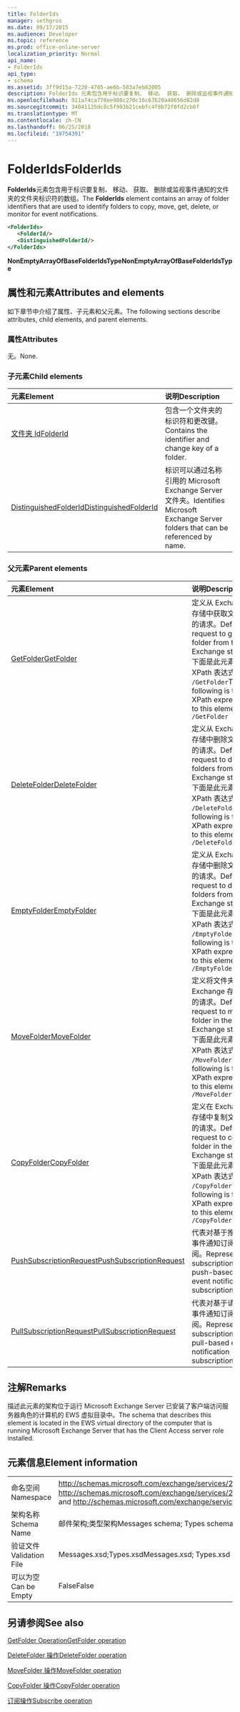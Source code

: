 ```yaml
---
title: FolderIds
manager: sethgros
ms.date: 09/17/2015
ms.audience: Developer
ms.topic: reference
ms.prod: office-online-server
localization_priority: Normal
api_name:
- FolderIds
api_type:
- schema
ms.assetid: 3ff9d15a-7220-4785-ae6b-583a7eb82005
description: FolderIds 元素包含用于标识要复制、 移动、 获取、 删除或监视事件通知的文件夹的文件夹标识符的数组。
ms.openlocfilehash: 911a74ca778ee988c270c16c67620a40656d82d8
ms.sourcegitcommit: 34041125dc8c5f993b21cebfc4f8b72f0fd2cb6f
ms.translationtype: MT
ms.contentlocale: zh-CN
ms.lasthandoff: 06/25/2018
ms.locfileid: "19754391"
---
```

# <a name="folderids"></a><span data-ttu-id="73f94-103">FolderIds</span><span class="sxs-lookup"><span data-stu-id="73f94-103">FolderIds</span></span>

<span data-ttu-id="73f94-104">**FolderIds**元素包含用于标识要复制、 移动、 获取、 删除或监视事件通知的文件夹的文件夹标识符的数组。</span><span class="sxs-lookup"><span data-stu-id="73f94-104">The **FolderIds** element contains an array of folder identifiers that are used to identify folders to copy, move, get, delete, or monitor for event notifications.</span></span> 
  
```xml
<FolderIds>
   <FolderId/>
   <DistinguishedFolderId/>
</FolderIds>
```

 <span data-ttu-id="73f94-105">**NonEmptyArrayOfBaseFolderIdsType**</span><span class="sxs-lookup"><span data-stu-id="73f94-105">**NonEmptyArrayOfBaseFolderIdsType**</span></span>
## <a name="attributes-and-elements"></a><span data-ttu-id="73f94-106">属性和元素</span><span class="sxs-lookup"><span data-stu-id="73f94-106">Attributes and elements</span></span>

<span data-ttu-id="73f94-107">如下章节中介绍了属性、子元素和父元素。</span><span class="sxs-lookup"><span data-stu-id="73f94-107">The following sections describe attributes, child elements, and parent elements.</span></span>
  
### <a name="attributes"></a><span data-ttu-id="73f94-108">属性</span><span class="sxs-lookup"><span data-stu-id="73f94-108">Attributes</span></span>

<span data-ttu-id="73f94-109">无。</span><span class="sxs-lookup"><span data-stu-id="73f94-109">None.</span></span>
  
### <a name="child-elements"></a><span data-ttu-id="73f94-110">子元素</span><span class="sxs-lookup"><span data-stu-id="73f94-110">Child elements</span></span>

|<span data-ttu-id="73f94-111">**元素**</span><span class="sxs-lookup"><span data-stu-id="73f94-111">**Element**</span></span>|<span data-ttu-id="73f94-112">**说明**</span><span class="sxs-lookup"><span data-stu-id="73f94-112">**Description**</span></span>|
|:-----|:-----|
|[<span data-ttu-id="73f94-113">文件夹 Id</span><span class="sxs-lookup"><span data-stu-id="73f94-113">FolderId</span></span>](folderid.md) <br/> |<span data-ttu-id="73f94-114">包含一个文件夹的标识符和更改键。</span><span class="sxs-lookup"><span data-stu-id="73f94-114">Contains the identifier and change key of a folder.</span></span>  <br/> |
|[<span data-ttu-id="73f94-115">DistinguishedFolderId</span><span class="sxs-lookup"><span data-stu-id="73f94-115">DistinguishedFolderId</span></span>](distinguishedfolderid.md) <br/> |<span data-ttu-id="73f94-116">标识可以通过名称引用的 Microsoft Exchange Server 文件夹。</span><span class="sxs-lookup"><span data-stu-id="73f94-116">Identifies Microsoft Exchange Server folders that can be referenced by name.</span></span>  <br/> |
   
### <a name="parent-elements"></a><span data-ttu-id="73f94-117">父元素</span><span class="sxs-lookup"><span data-stu-id="73f94-117">Parent elements</span></span>

|<span data-ttu-id="73f94-118">**元素**</span><span class="sxs-lookup"><span data-stu-id="73f94-118">**Element**</span></span>|<span data-ttu-id="73f94-119">**说明**</span><span class="sxs-lookup"><span data-stu-id="73f94-119">**Description**</span></span>|
|:-----|:-----|
|[<span data-ttu-id="73f94-120">GetFolder</span><span class="sxs-lookup"><span data-stu-id="73f94-120">GetFolder</span></span>](getfolder.md) <br/> |<span data-ttu-id="73f94-121">定义从 Exchange 存储中获取文件夹的请求。</span><span class="sxs-lookup"><span data-stu-id="73f94-121">Defines a request to get a folder from the Exchange store.</span></span>  <br/> <span data-ttu-id="73f94-122">下面是此元素的 XPath 表达式:  `/GetFolder`</span><span class="sxs-lookup"><span data-stu-id="73f94-122">The following is the XPath expression to this element:  `/GetFolder`</span></span> <br/> |
|[<span data-ttu-id="73f94-123">DeleteFolder</span><span class="sxs-lookup"><span data-stu-id="73f94-123">DeleteFolder</span></span>](deletefolder.md) <br/> |<span data-ttu-id="73f94-124">定义从 Exchange 存储中删除文件夹的请求。</span><span class="sxs-lookup"><span data-stu-id="73f94-124">Defines a request to delete folders from the Exchange store.</span></span>  <br/> <span data-ttu-id="73f94-125">下面是此元素的 XPath 表达式:  `/DeleteFolder`</span><span class="sxs-lookup"><span data-stu-id="73f94-125">The following is the XPath expression to this element:  `/DeleteFolder`</span></span> <br/> |
|[<span data-ttu-id="73f94-126">EmptyFolder</span><span class="sxs-lookup"><span data-stu-id="73f94-126">EmptyFolder</span></span>](emptyfolder.md) <br/> |<span data-ttu-id="73f94-127">定义从 Exchange 存储中删除文件夹的请求。</span><span class="sxs-lookup"><span data-stu-id="73f94-127">Defines a request to delete folders from the Exchange store.</span></span>  <br/> <span data-ttu-id="73f94-128">下面是此元素的 XPath 表达式:  `/EmptyFolder`</span><span class="sxs-lookup"><span data-stu-id="73f94-128">The following is the XPath expression to this element:  `/EmptyFolder`</span></span> <br/> |
|[<span data-ttu-id="73f94-129">MoveFolder</span><span class="sxs-lookup"><span data-stu-id="73f94-129">MoveFolder</span></span>](movefolder.md) <br/> |<span data-ttu-id="73f94-130">定义将文件夹移 Exchange 存储中的请求。</span><span class="sxs-lookup"><span data-stu-id="73f94-130">Defines a request to move a folder in the Exchange store.</span></span>  <br/> <span data-ttu-id="73f94-131">下面是此元素的 XPath 表达式:  `/MoveFolder`</span><span class="sxs-lookup"><span data-stu-id="73f94-131">The following is the XPath expression to this element:  `/MoveFolder`</span></span> <br/> |
|[<span data-ttu-id="73f94-132">CopyFolder</span><span class="sxs-lookup"><span data-stu-id="73f94-132">CopyFolder</span></span>](copyfolder.md) <br/> |<span data-ttu-id="73f94-133">定义在 Exchange 存储中复制文件夹的请求。</span><span class="sxs-lookup"><span data-stu-id="73f94-133">Defines a request to copy a folder in the Exchange store.</span></span>  <br/> <span data-ttu-id="73f94-134">下面是此元素的 XPath 表达式:  `/CopyFolder`</span><span class="sxs-lookup"><span data-stu-id="73f94-134">The following is the XPath expression to this element:  `/CopyFolder`</span></span> <br/> |
|[<span data-ttu-id="73f94-135">PushSubscriptionRequest</span><span class="sxs-lookup"><span data-stu-id="73f94-135">PushSubscriptionRequest</span></span>](pushsubscriptionrequest.md) <br/> |<span data-ttu-id="73f94-136">代表对基于推送的事件通知订阅的订阅。</span><span class="sxs-lookup"><span data-stu-id="73f94-136">Represents a subscription to a push-based event notification subscription.</span></span>  <br/> |
|[<span data-ttu-id="73f94-137">PullSubscriptionRequest</span><span class="sxs-lookup"><span data-stu-id="73f94-137">PullSubscriptionRequest</span></span>](pullsubscriptionrequest.md) <br/> |<span data-ttu-id="73f94-138">代表对基于请求的事件通知订阅的订阅。</span><span class="sxs-lookup"><span data-stu-id="73f94-138">Represents a subscription to a pull-based event notification subscription.</span></span>  <br/> |
   
## <a name="remarks"></a><span data-ttu-id="73f94-139">注解</span><span class="sxs-lookup"><span data-stu-id="73f94-139">Remarks</span></span>

<span data-ttu-id="73f94-140">描述此元素的架构位于运行 Microsoft Exchange Server 已安装了客户端访问服务器角色的计算机的 EWS 虚拟目录中。</span><span class="sxs-lookup"><span data-stu-id="73f94-140">The schema that describes this element is located in the EWS virtual directory of the computer that is running Microsoft Exchange Server that has the Client Access server role installed.</span></span>
  
## <a name="element-information"></a><span data-ttu-id="73f94-141">元素信息</span><span class="sxs-lookup"><span data-stu-id="73f94-141">Element information</span></span>

|||
|:-----|:-----|
|<span data-ttu-id="73f94-142">命名空间</span><span class="sxs-lookup"><span data-stu-id="73f94-142">Namespace</span></span>  <br/> |<span data-ttu-id="73f94-143">http://schemas.microsoft.com/exchange/services/2006/messages 和 http://schemas.microsoft.com/exchange/services/2006/types</span><span class="sxs-lookup"><span data-stu-id="73f94-143">http://schemas.microsoft.com/exchange/services/2006/messages and http://schemas.microsoft.com/exchange/services/2006/types</span></span>  <br/> |
|<span data-ttu-id="73f94-144">架构名称</span><span class="sxs-lookup"><span data-stu-id="73f94-144">Schema Name</span></span>  <br/> |<span data-ttu-id="73f94-145">邮件架构;类型架构</span><span class="sxs-lookup"><span data-stu-id="73f94-145">Messages schema; Types schema</span></span>  <br/> |
|<span data-ttu-id="73f94-146">验证文件</span><span class="sxs-lookup"><span data-stu-id="73f94-146">Validation File</span></span>  <br/> |<span data-ttu-id="73f94-147">Messages.xsd;Types.xsd</span><span class="sxs-lookup"><span data-stu-id="73f94-147">Messages.xsd; Types.xsd</span></span>  <br/> |
|<span data-ttu-id="73f94-148">可以为空</span><span class="sxs-lookup"><span data-stu-id="73f94-148">Can be Empty</span></span>  <br/> |<span data-ttu-id="73f94-149">False</span><span class="sxs-lookup"><span data-stu-id="73f94-149">False</span></span>  <br/> |
   
## <a name="see-also"></a><span data-ttu-id="73f94-150">另请参阅</span><span class="sxs-lookup"><span data-stu-id="73f94-150">See also</span></span>



[<span data-ttu-id="73f94-151">GetFolder Operation</span><span class="sxs-lookup"><span data-stu-id="73f94-151">GetFolder operation</span></span>](getfolder-operation.md)
  
[<span data-ttu-id="73f94-152">DeleteFolder 操作</span><span class="sxs-lookup"><span data-stu-id="73f94-152">DeleteFolder operation</span></span>](deletefolder-operation.md)
  
[<span data-ttu-id="73f94-153">MoveFolder 操作</span><span class="sxs-lookup"><span data-stu-id="73f94-153">MoveFolder operation</span></span>](movefolder-operation.md)
  
[<span data-ttu-id="73f94-154">CopyFolder 操作</span><span class="sxs-lookup"><span data-stu-id="73f94-154">CopyFolder operation</span></span>](copyfolder-operation.md)
  
[<span data-ttu-id="73f94-155">订阅操作</span><span class="sxs-lookup"><span data-stu-id="73f94-155">Subscribe operation</span></span>](subscribe-operation.md)

